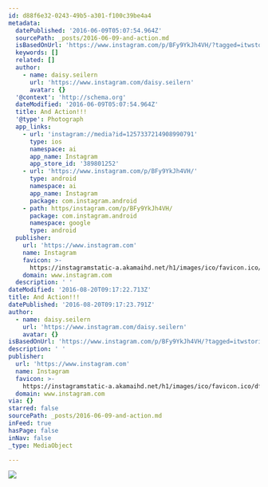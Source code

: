```yaml
---
id: d88f6e32-0243-49b5-a301-f100c39be4a4
metadata:
  datePublished: '2016-06-09T05:07:54.964Z'
  sourcePath: _posts/2016-06-09-and-action.md
  isBasedOnUrl: 'https://www.instagram.com/p/BFy9YkJh4VH/?tagged=itwstories'
  keywords: []
  related: []
  author:
    - name: daisy.seilern
      url: 'https://www.instagram.com/daisy.seilern'
      avatar: {}
  '@context': 'http://schema.org'
  dateModified: '2016-06-09T05:07:54.964Z'
  title: And Action!!!
  '@type': Photograph
  app_links:
    - url: 'instagram://media?id=1257337214908990791'
      type: ios
      namespace: ai
      app_name: Instagram
      app_store_id: '389801252'
    - url: 'https://www.instagram.com/p/BFy9YkJh4VH/'
      type: android
      namespace: ai
      app_name: Instagram
      package: com.instagram.android
    - path: https/instagram.com/p/BFy9YkJh4VH/
      package: com.instagram.android
      namespace: google
      type: android
  publisher:
    url: 'https://www.instagram.com'
    name: Instagram
    favicon: >-
      https://instagramstatic-a.akamaihd.net/h1/images/ico/favicon.ico/dfa85bb1fd63.ico
    domain: www.instagram.com
  description: ' '
dateModified: '2016-08-20T09:17:22.713Z'
title: And Action!!!
datePublished: '2016-08-20T09:17:23.791Z'
author:
  - name: daisy.seilern
    url: 'https://www.instagram.com/daisy.seilern'
    avatar: {}
isBasedOnUrl: 'https://www.instagram.com/p/BFy9YkJh4VH/?tagged=itwstories'
description: ' '
publisher:
  url: 'https://www.instagram.com'
  name: Instagram
  favicon: >-
    https://instagramstatic-a.akamaihd.net/h1/images/ico/favicon.ico/dfa85bb1fd63.ico
  domain: www.instagram.com
via: {}
starred: false
sourcePath: _posts/2016-06-09-and-action.md
inFeed: true
hasPage: false
inNav: false
_type: MediaObject

---
```

![](https://s3-us-west-2.amazonaws.com/the-grid-img/p/590e1839cd856ad6b1b200a2c152fde0026fa797.jpg)